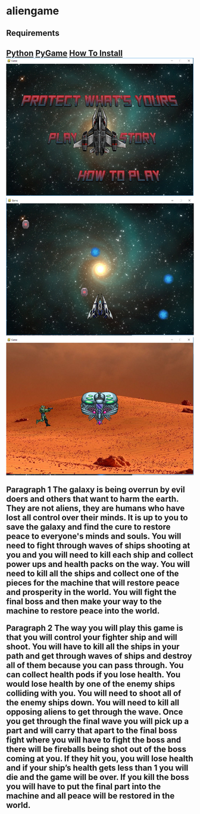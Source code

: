 # aliengame

<h2>Requirements<h2>
<a href = "https://www.python.org/downloads/">Python</a>
<a href = "https://www.lfd.uci.edu/~gohlke/pythonlibs/#pygame">PyGame</a>
<a href = "https://www.youtube.com/watch?v=_GikMdhAhv0">How To Install</a>

<img  src = "Screenshot.png">
<img src = "Screenshot2.png">
<img src = "Screenshot 3.png">

<p>
  Paragraph 1
  The galaxy is being overrun by evil doers and others that want to harm the earth. They are not aliens, they are humans who have lost all control over their minds. It is up to you to save the galaxy and find the cure to restore peace to everyone's minds and souls. You will need to fight through waves of ships shooting at you and you will need to kill each ship and collect power ups and health packs on the way. You will need to kill all the ships and collect one of the pieces for the machine that will restore peace and prosperity in the world. You will fight the final boss and then make your way to the machine to restore peace into the world.

</p>
<p>
  Paragraph 2 
  The way you will play this game is that you will control your fighter ship and will shoot. You will have to kill all the ships in your path and get through waves of ships and destroy all of them because you can pass through. You can collect health pods if you lose health. You would lose health by one of the enemy ships colliding with you. You will need to shoot all of the enemy ships down. You will need to kill all opposing aliens to get through the wave. Once you get through the final wave you will pick up a part and will carry that apart to the final boss fight where you will have to fight the boss and there will be fireballs being shot out of the boss coming at you. If they hit you, you will lose health and if your ship’s health gets less than 1 you will die and the game will be over. If you kill the boss you will have to put the final part into the machine and all peace will be restored in the world.

<p>
